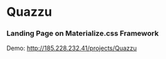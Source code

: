 # Quazzu

### Landing Page on Materialize.css Framework 

Demo: http://185.228.232.41/projects/Quazzu